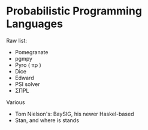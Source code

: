 # Probabilistic Programming Languages

Raw list:
* Pomegranate
* pgmpy
* Pyro  ( πρ )
* Dice
* Edward
* PSI solver
* ΣΠPL

Various
* Tom Nielson's: BaySIG, his newer Haskel-based
* Stan, and where is stands
